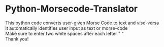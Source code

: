 # Python-Morsecode-Translator
This python code converts user-given Morse Code to text and vise-versa   
It automatically identifies user input as text or morse-code    
Make sure to enter two white spaces after each letter "  "  
Thank you!


